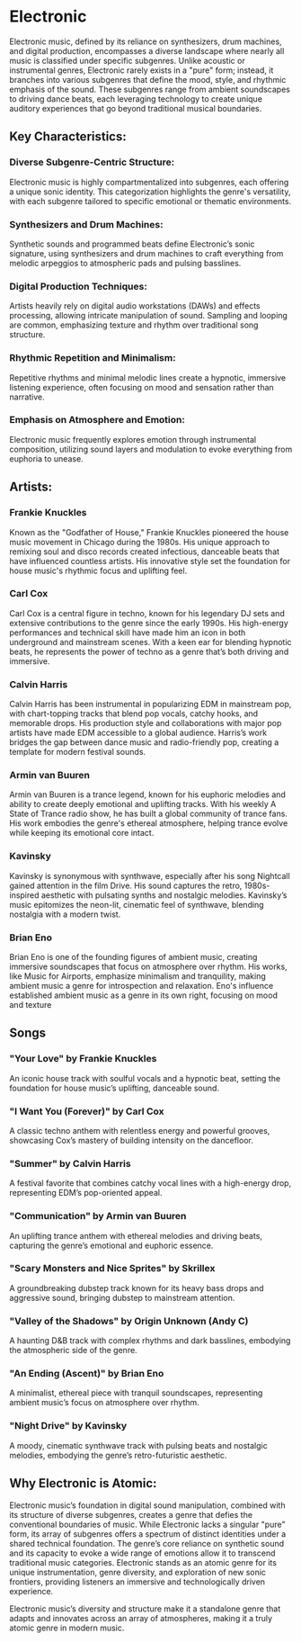 # Electronic

Electronic music, defined by its reliance on synthesizers, drum machines, and digital production, encompasses a diverse landscape where nearly all music is classified under specific subgenres. Unlike acoustic or instrumental genres, Electronic rarely exists in a "pure" form; instead, it branches into various subgenres that define the mood, style, and rhythmic emphasis of the sound. These subgenres range from ambient soundscapes to driving dance beats, each leveraging technology to create unique auditory experiences that go beyond traditional musical boundaries.

## Key Characteristics:

### Diverse Subgenre-Centric Structure:

Electronic music is highly compartmentalized into subgenres, each offering a unique sonic identity. This categorization highlights the genre's versatility, with each subgenre tailored to specific emotional or thematic environments.

### Synthesizers and Drum Machines:

Synthetic sounds and programmed beats define Electronic’s sonic signature, using synthesizers and drum machines to craft everything from melodic arpeggios to atmospheric pads and pulsing basslines.

### Digital Production Techniques:

Artists heavily rely on digital audio workstations (DAWs) and effects processing, allowing intricate manipulation of sound. Sampling and looping are common, emphasizing texture and rhythm over traditional song structure.

### Rhythmic Repetition and Minimalism:

Repetitive rhythms and minimal melodic lines create a hypnotic, immersive listening experience, often focusing on mood and sensation rather than narrative.

### Emphasis on Atmosphere and Emotion:

Electronic music frequently explores emotion through instrumental composition, utilizing sound layers and modulation to evoke everything from euphoria to unease.

## Artists:

### Frankie Knuckles

Known as the "Godfather of House," Frankie Knuckles pioneered the house music movement in Chicago during the 1980s. His unique approach to remixing soul and disco records created infectious, danceable beats that have influenced countless artists. His innovative style set the foundation for house music's rhythmic focus and uplifting feel.

### Carl Cox

Carl Cox is a central figure in techno, known for his legendary DJ sets and extensive contributions to the genre since the early 1990s. His high-energy performances and technical skill have made him an icon in both underground and mainstream scenes. With a keen ear for blending hypnotic beats, he represents the power of techno as a genre that’s both driving and immersive.

### Calvin Harris

Calvin Harris has been instrumental in popularizing EDM in mainstream pop, with chart-topping tracks that blend pop vocals, catchy hooks, and memorable drops. His production style and collaborations with major pop artists have made EDM accessible to a global audience. Harris’s work bridges the gap between dance music and radio-friendly pop, creating a template for modern festival sounds.

### Armin van Buuren

Armin van Buuren is a trance legend, known for his euphoric melodies and ability to create deeply emotional and uplifting tracks. With his weekly A State of Trance radio show, he has built a global community of trance fans. His work embodies the genre's ethereal atmosphere, helping trance evolve while keeping its emotional core intact.

### Kavinsky

Kavinsky is synonymous with synthwave, especially after his song Nightcall gained attention in the film Drive. His sound captures the retro, 1980s-inspired aesthetic with pulsating synths and nostalgic melodies. Kavinsky’s music epitomizes the neon-lit, cinematic feel of synthwave, blending nostalgia with a modern twist.

### Brian Eno

Brian Eno is one of the founding figures of ambient music, creating immersive soundscapes that focus on atmosphere over rhythm. His works, like Music for Airports, emphasize minimalism and tranquility, making ambient music a genre for introspection and relaxation. Eno's influence established ambient music as a genre in its own right, focusing on mood and texture

## Songs
### "Your Love" by Frankie Knuckles
An iconic house track with soulful vocals and a hypnotic beat, setting the foundation for house music’s uplifting, danceable sound.

### "I Want You (Forever)" by Carl Cox
A classic techno anthem with relentless energy and powerful grooves, showcasing Cox’s mastery of building intensity on the dancefloor.

### "Summer" by Calvin Harris
A festival favorite that combines catchy vocal lines with a high-energy drop, representing EDM’s pop-oriented appeal.

### "Communication" by Armin van Buuren
An uplifting trance anthem with ethereal melodies and driving beats, capturing the genre’s emotional and euphoric essence.

### "Scary Monsters and Nice Sprites" by Skrillex
A groundbreaking dubstep track known for its heavy bass drops and aggressive sound, bringing dubstep to mainstream attention.

### "Valley of the Shadows" by Origin Unknown (Andy C)
A haunting D&B track with complex rhythms and dark basslines, embodying the atmospheric side of the genre.

### "An Ending (Ascent)" by Brian Eno
A minimalist, ethereal piece with tranquil soundscapes, representing ambient music’s focus on atmosphere over rhythm.

### "Night Drive" by Kavinsky
A moody, cinematic synthwave track with pulsing beats and nostalgic melodies, embodying the genre’s retro-futuristic aesthetic.

## Why Electronic is Atomic:

Electronic music’s foundation in digital sound manipulation, combined with its structure of diverse subgenres, creates a genre that defies the conventional boundaries of music. While Electronic lacks a singular "pure" form, its array of subgenres offers a spectrum of distinct identities under a shared technical foundation. The genre’s core reliance on synthetic sound and its capacity to evoke a wide range of emotions allow it to transcend traditional music categories. Electronic stands as an atomic genre for its unique instrumentation, genre diversity, and exploration of new sonic frontiers, providing listeners an immersive and technologically driven experience.

Electronic music’s diversity and structure make it a standalone genre that adapts and innovates across an array of atmospheres, making it a truly atomic genre in modern music.